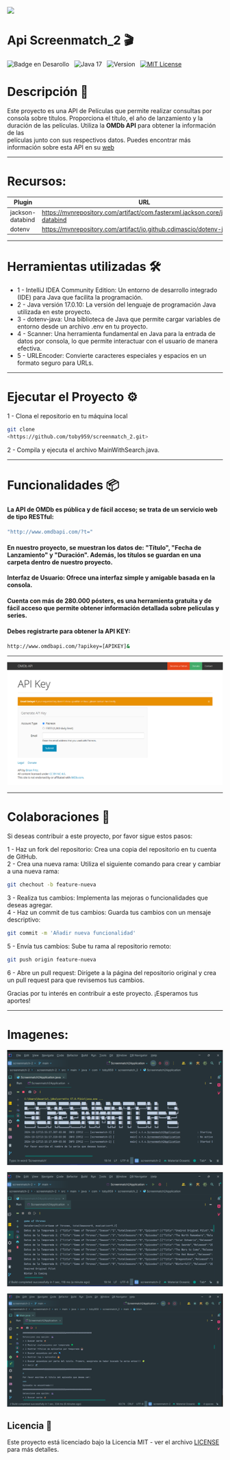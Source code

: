 ![](https://api.visitorbadge.io/api/VisitorHit?user=toby959&repo=screenmatch_2&countColor=%230e75b6)



 <h1 aling="center"> Api Screenmatch_2 🎬 </h1>


![Badge en Desarollo](https://img.shields.io/badge/STATUS-EN%20DESAROLLO-green)&nbsp;&nbsp;&nbsp;![Java 17](https://img.shields.io/badge/java-17-blue?logo=java)&nbsp;&nbsp;&nbsp;![Version](https://img.shields.io/badge/version-v1.0-COLOR.svg)&nbsp;&nbsp;&nbsp;[![MIT License](https://img.shields.io/badge/licencia-MIT-blue.svg)](LICENSE)&nbsp;&nbsp;&nbsp;

# Descripción 📖
Este proyecto es una API de Películas que permite realizar consultas por consola sobre títulos. Proporciona el título,
el año de lanzamiento y la duración de las películas. Utiliza la  **OMDb API** para obtener la información de las   
películas junto con sus respectivos datos. Puedes encontrar más información sobre esta API en su [web](https://www.omdbapi.com/)
___ 

# Recursos:

| Plugin           | URL                                                                            |
|------------------|--------------------------------------------------------------------------------|
| jackson-databind | https://mvnrepository.com/artifact/com.fasterxml.jackson.core/jackson-databind |
| dotenv          | https://mvnrepository.com/artifact/io.github.cdimascio/dotenv-java | 
___
# Herramientas utilizadas 🛠️
* 1 - IntelliJ IDEA Community Edition: Un entorno de desarrollo integrado (IDE) para Java que facilita la programación.
* 2 - Java versión 17.0.10: La versión del lenguaje de programación Java utilizada en este proyecto.
* 3 - dotenv-java: Una biblioteca de Java que permite cargar variables de entorno desde un archivo .env en tu proyecto.
* 4 - Scanner: Una herramienta fundamental en Java para la entrada de datos por consola, lo que permite interactuar con el usuario de manera efectiva.
* 5 - URLEncoder: Convierte caracteres especiales y espacios en un formato seguro para URLs.
___


# Ejecutar el Proyecto ⚙️
1 - Clona el repositorio en tu máquina local
``` bash
git clone
<https://github.com/toby959/screenmatch_2.git>
```
2 - Compila y ejecuta el archivo MainWithSearch.java.
___

# Funcionalidades 📦
#### La API de OMDb es pública y de fácil acceso; se trata de un servicio web de tipo RESTful:
```bash
"http://www.omdbapi.com/?t="
```
#### En nuestro proyecto, se muestran los datos de: "Título", "Fecha de Lanzamiento" y "Duración". Además, los títulos se guardan en una carpeta dentro de nuestro proyecto.
#### Interfaz de Usuario: Ofrece una interfaz simple y amigable basada en la consola.
#### Cuenta con más de 280.000 pósters, es una herramienta gratuita y de fácil acceso que permite obtener información detallada sobre películas y series.
#### Debes registrarte para obtener la API KEY:
```bash
http://www.omdbapi.com/?apikey=[APIKEY]& 
```
___   

![Pagina OMDb](image1.png)
___
# Colaboraciones 🎯
Si deseas contribuir a este proyecto, por favor sigue estos pasos:

1 - Haz un fork del repositorio: Crea una copia del repositorio en tu cuenta de GitHub.  
2 - Crea una nueva rama: Utiliza el siguiente comando para crear y cambiar a una nueva rama:
```bash
git chechout -b feature-nueva
```
3 - Realiza tus cambios: Implementa las mejoras o funcionalidades que deseas agregar.  
4 - Haz un commit de tus cambios: Guarda tus cambios con un mensaje descriptivo:
```bash 
git commit -m 'Añadir nueva funcionalidad'
```
5 - Envía tus cambios: Sube tu rama al repositorio remoto:
````bash
git push origin feature-nueva
````
6 - Abre un pull request: Dirígete a la página del repositorio original y crea un pull request para que revisemos tus cambios.

Gracias por tu interés en contribuir a este proyecto. ¡Esperamos tus aportes!
___
# Imagenes:

![Imagen Consola](image2.png)


![Imagen Carpetas](image3.png)

![Imagen Distribucion Serie](image4.png)

## Licencia 📜

Este proyecto está licenciado bajo la Licencia MIT - ver el archivo [LICENSE](https://github.com/toby959/screenmatch_2/blob/main/LICENSE) para más detalles.
